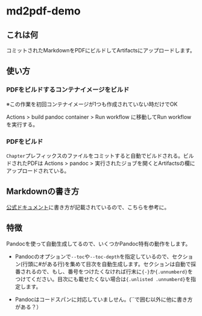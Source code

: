 # md2pdf-demo

## これは何

コミットされたMarkdownをPDFにビルドしてArtifactsにアップロードします。

## 使い方

### PDFをビルドするコンテナイメージをビルド

※この作業を初回コンテナイメージが1つも作成されていない時だけでOK

Actions > build pandoc container > Run workflow に移動してRun workflowを実行する。

### PDFをビルド

`Chapter`プレフィックスのファイルをコミットすると自動でビルドされる。ビルドされたPDFは Actions > pandoc > 実行されたジョブを開くとArtifactsの欄にアップロードされている。

## Markdownの書き方

[公式ドキュメント](https://pandoc-doc-ja.readthedocs.io/ja/latest/users-guide.html#pandocs-markdown)に書き方が記載されているので、こちらを参考に。

## 特徴

Pandocを使って自動生成してるので、いくつかPandoc特有の動作をします。

- Pandocのオプションで`--toc`や`--toc-depth`を指定しているので、セクション(行頭に#がある行)を集めて目次を自動生成します。セクションは自動で採番されるので、もし、番号をつけたくなければ行末に`{-}`か`{.unnumberd}`をつけてください。目次にも載せたくない場合は`{.unlisted .unnumberd}`を指定します。

- Pandocはコードスパンに対応していましせん。(``で囲む以外に他に書き方がある？）
